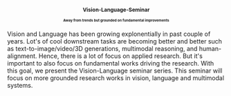 ## <div align="center"> <p style="font-size:12px"><b>Vision-Language-Seminar</p></b> <p style="font-size:8px">Away from trends but grounded on fundamental improvements</p> </div>

<div>
  Vision and Language has been growing explonentially in past couple of years. Lot's of cool downstream tasks are becoming better and better such as text-to-image/video/3D generations, multimodal reasoning, and human-alignment. Hence, there is a lot of focus on applied research. But it's important to also focus on fundamental works driving the research. With this goal, we present the Vision-Language seminar series. This seminar will focus on more grounded research works in vision, language and multimodal systems.
</div>
